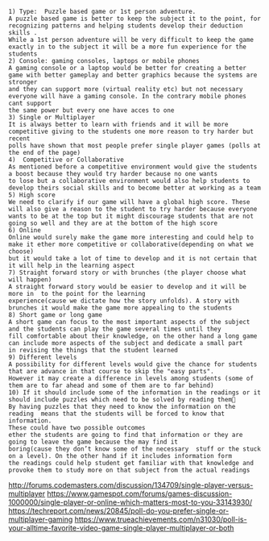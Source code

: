 	1) Type:  Puzzle based game or 1st person adventure.
	A puzzle based game is better to keep the subject it to the point, for recognizing patterns and helping students develop their deduction  skills . 
	While a 1st person adventure will be very difficult to keep the game exactly in to the subject it will be a more fun experience for the students   
	2) Console: gaming consoles, laptops or mobile phones 
	A gaming console or a laptop would be better for creating a better game with better gameplay and better graphics because the systems are stronger
	and they can support more (virtual reality etc) but not necessary everyone will have a gaming console. In the contrary mobile phones cant support
	the same power but every one have acces to one
	3) Single or Multiplayer 
	It is always better to learn with friends and it will be more competitive giving to the students one more reason to try harder but recent 
	polls have shown that most people prefer single player games (polls at the end of the page)
	4)  Competitive or Collaborative 
	As mentioned before a competitive environment would give the students a boost because they would try harder because no one wants 
	to lose but a collaborative environment would also help students to develop theirs social skills and to become better at working as a team
	5) High score
	We need to clarify if our game will have a global high score. These will also give a reason to the student to try harder because everyone 
	wants to be at the top but it might discourage students that are not going so well and they are at the bottom of the high score  
	6) Online 
	Online would surely make the game more interesting and could help to make it ether more competitive or collaborative(depending on what we choose) 
	but it would take a lot of time to develop and it is not certain that it will help in the learning aspect
	7) Straight forward story or with brunches (the player choose what will happen)
	A straight forward story would be easier to develop and it will be more in  to the point for the learning 
	experience(cause we dictate how the story unfolds). A story with brunches it would make the game more appealing to the students 
	8) Short game or long game
	A short game can focus to the most important aspects of the subject and the students can play the game several times until they 
	fill comfortable about their knowledge, on the other hand a long game can include more aspects of the subject and dedicate a small part 
	in revising the things that the student learned        
	9) Different levels
	A possibility for different levels would give the chance for students that are advance in that course to skip the "easy parts". 
	However it may create a difference in levels among students (some of them are to far ahead and some of them are to far behind)
	10) If it should include some of the information in the readings or it should include puzzles which need to be solved by reading them
	By having puzzles that they need to know the information on the reading  means that the students will be forced to know that information.
	These could have two possible outcomes
	ether the students are going to find that information or they are going to leave the game because the may find it 
	boring(cause they don’t know some of the necessary 	stuff or the stuck on a level). On the other hand if it includes information form 
	the readings could help student get familiar with that knowledge and provoke them to study more on that subject from the actual readings  
	
 http://forums.codemasters.com/discussion/134709/single-player-versus-multiplayer
https://www.gamespot.com/forums/games-discussion-1000000/single-player-or-online-which-matters-most-to-you-33143930/
https://techreport.com/news/20845/poll-do-you-prefer-single-or-multiplayer-gaming
https://www.trueachievements.com/n31030/poll-is-your-alltime-favorite-video-game-single-player-multiplayer-or-both
	
	
	
